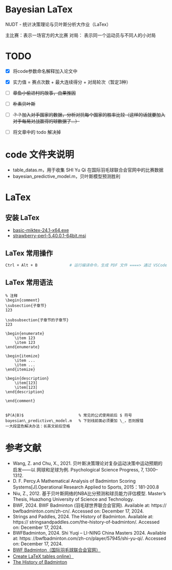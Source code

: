 # Bayesian LaTex
NUDT - 统计决策理论与贝叶斯分析大作业（LaTex）

主比赛：表示一场官方的大比赛
对局：	表示同一个运动员与不同人的小对局

# TODO
- [X] 将code参数命名解释加入论文中
- [X] 实力值 = 赛点次数 + 最大连续得分 + 对局轮次（暂定3种）
- [ ] ~~章鱼小偷进村的故事，由果推因~~
- [ ] ~~朴素贝叶斯~~
- [ ] ~~？？加入对手国家的数据，分析对抗每个国家的胜率比较（这样的话就要加入对手每局对战赢得的球数据了...）~~
- [ ] 将文章中的 todo 解决掉


# code 文件夹说明
- table_datas.m，用于收集 SHI Yu Qi 在国际羽毛球联合会官网中的比赛数据
- bayesian_predictive_model.m，贝叶斯模型预测胜利


# LaTex
## 安装 LaTex
- [basic-miktex-24.1-x64.exe](https://mirrors.bfsu.edu.cn/CTAN/systems/win32/miktex/setup/windows-x64/basic-miktex-24.1-x64.exe)
- [strawberry-perl-5.40.0.1-64bit.msi](https://objects.githubusercontent.com/github-production-release-asset-2e65be/23202375/8486bfd5-d9e2-40cb-9209-7d3f39b77548?X-Amz-Algorithm=AWS4-HMAC-SHA256&X-Amz-Credential=releaseassetproduction%2F20241124%2Fus-east-1%2Fs3%2Faws4_request&X-Amz-Date=20241124T054013Z&X-Amz-Expires=300&X-Amz-Signature=52063408161cfef49d71dd3a262ed7abbfd6a476595637cfc27fb2f06df16ec4&X-Amz-SignedHeaders=host&response-content-disposition=attachment%3B%20filename%3Dstrawberry-perl-5.40.0.1-64bit.msi&response-content-type=application%2Foctet-stream)

## LaTex 常用操作
```bash
Ctrl + Alt + B              # 运行编译命令，生成 PDF 文件 ====> 通过 VSCode 的面板 Ctrl + Shift + P 再输入 Latex Workshop: Build LaTeX project 
```

## LaTex 常用语法
```
% 注释
\begin{comment}
\subsection{子章节}
123

\subsubsection{子章节的子章节}
123

\begin{enumerate}
	\item 123
	\item 123
\end{enumerate}

\begin{itemize}
	\item ...
	\item ...
\end{itemize}

\begin{description}
	\item[123]
	\item[123] 
\end{description}

\end{comment}


$P(A|B)$						% 常见的公式使用前后 $ 符号
bayesian\_predictive\_model.m	% 下划线前面必须要加 \_，否则报错
一大段蓝色解决办法：长英文前后空格

```

# 参考文献
- Wang, Z. and Chu, X., 2021. 贝叶斯决策理论对复杂运动决策中运动预期的启发——以
网球和足球为例. Psychological Science Progress, 7, 1300–1312.
- D. F. Percy.A Mathematical Analysis of Badminton Scoring Systems[J].Operational Research Applied to Sports, 2015：181-200.8
- Niu, Z., 2012. 基于贝叶斯网络的NBA比分预测和球员能力评估模型. Master’s Thesis,
Huazhong University of Science and Technology.
- BWF, 2024. BWF Badminton (羽毛球世界联合会官网). Available at: https://
bwfbadminton.com/zh-cn/. Accessed on: December 17, 2024.
- Strings and Paddles, 2024. The History of Badminton. Available at: https://
stringsandpaddles.com/the-history-of-badminton/. Accessed on: December 17, 2024.
- BWFBadminton, 2024. Shi Yuqi – LI-NING China Masters 2024. Available at: https:
//bwfbadminton.com/zh-cn/player/57945/shi-yu-qi/. Accessed on: December 17, 2024.
- [BWF Badminton（国际羽毛球联合会官网）](https://bwfbadminton.com/zh-cn/)
- [Create LaTeX tables online）](https://www.tablesgenerator.com/)
- [The History of Badminton](https://stringsandpaddles.com/the-history-of-badminton/)